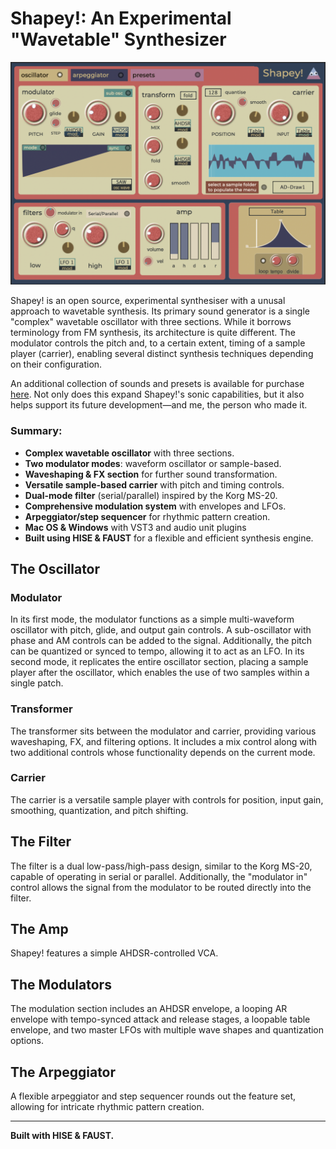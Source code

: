 
# Shapey!: An Experimental "Wavetable" Synthesizer  

![Shapey](https://raw.githubusercontent.com/publicsamples/Shapey/main/Shapey.png)


Shapey! is an open source, experimental synthesiser with a unusal approach to wavetable synthesis. Its primary sound generator is a single "complex" wavetable oscillator with three sections. While it borrows terminology from FM synthesis, its architecture is quite different. The modulator controls the pitch and, to a certain extent, timing of a sample player (carrier), enabling several distinct synthesis techniques depending on their configuration. 

An additional collection of sounds and presets is available for purchase [here](https://modularsamples.gumroad.com/l/lgzxw?_gl=1*1t25l91*_ga*MTYxMjA0MTcwNy4xNzQyOTQ4MDQz*_ga_6LJN6D94N6*MTc0MzY5NDY5Mi4xMS4xLjE3NDM2OTQ5NTcuMC4wLjA.). Not only does this expand Shapey!'s sonic capabilities, but it also helps support its future development—and me, the person who made it.  

###  Summary:

-   **Complex wavetable oscillator**  with three sections.
-   **Two modulator modes**: waveform oscillator or sample-based.
-   **Waveshaping & FX section**  for further sound transformation.
-   **Versatile sample-based carrier**  with pitch and timing controls.
-   **Dual-mode filter**  (serial/parallel) inspired by the Korg MS-20.
-   **Comprehensive modulation system**  with envelopes and LFOs.
-   **Arpeggiator/step sequencer**  for rhythmic pattern creation.
-  **Mac OS & Windows** with VST3 and audio unit plugins
-   **Built using HISE & FAUST**  for a flexible and efficient synthesis engine.

## The Oscillator  

### Modulator  
In its first mode, the modulator functions as a simple multi-waveform oscillator with pitch, glide, and output gain controls. A sub-oscillator with phase and AM controls can be added to the signal. Additionally, the pitch can be quantized or synced to tempo, allowing it to act as an LFO. In its second mode, it replicates the entire oscillator section, placing a sample player after the oscillator, which enables the use of two samples within a single patch.  

### Transformer  
The transformer sits between the modulator and carrier, providing various waveshaping, FX, and filtering options. It includes a mix control along with two additional controls whose functionality depends on the current mode.  

### Carrier  
The carrier is a versatile sample player with controls for position, input gain, smoothing, quantization, and pitch shifting.  

## The Filter  
The filter is a dual low-pass/high-pass design, similar to the Korg MS-20, capable of operating in serial or parallel. Additionally, the "modulator in" control allows the signal from the modulator to be routed directly into the filter.  

## The Amp  
Shapey! features a simple AHDSR-controlled VCA.  

## The Modulators  
The modulation section includes an AHDSR envelope, a looping AR envelope with tempo-synced attack and release stages, a loopable table envelope, and two master LFOs with multiple wave shapes and quantization options.  

## The Arpeggiator  
A flexible arpeggiator and step sequencer rounds out the feature set, allowing for intricate rhythmic pattern creation.  

---  

**Built with HISE & FAUST.**  



